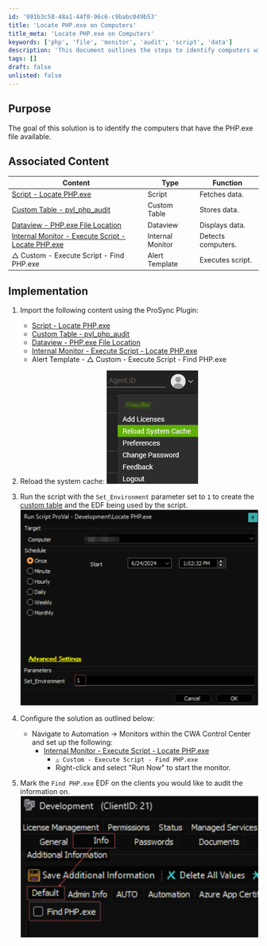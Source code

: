 ```yaml
---
id: '991b3c58-48a1-44f0-96c6-c9babc049b53'
title: 'Locate PHP.exe on Computers'
title_meta: 'Locate PHP.exe on Computers'
keywords: ['php', 'file', 'monitor', 'audit', 'script', 'data']
description: 'This document outlines the steps to identify computers with the PHP.exe file available, including associated scripts and monitors for effective auditing and data management.'
tags: []
draft: false
unlisted: false
---
```


## Purpose

The goal of this solution is to identify the computers that have the PHP.exe file available.

## Associated Content

| Content                                                                 | Type           | Function        |
|-------------------------------------------------------------------------|----------------|-----------------|
| [Script - Locate PHP.exe](<../cwa/scripts/Locate PHP.exe.md>)         | Script         | Fetches data.   |
| [Custom Table - pvl_php_audit](<../cwa/tables/pvl_php_audit.md>)     | Custom Table   | Stores data.    |
| [Dataview - PHP.exe File Location](<../cwa/dataviews/PHP.exe File Location.md>) | Dataview       | Displays data.  |
| [Internal Monitor - Execute Script - Locate PHP.exe](<../cwa/monitors/Execute Script - Locate PHP.exe.md>) | Internal Monitor | Detects computers. |
| △ Custom - Execute Script - Find PHP.exe                                  | Alert Template | Executes script. |

## Implementation

1. Import the following content using the ProSync Plugin:
   - [Script - Locate PHP.exe](<../cwa/scripts/Locate PHP.exe.md>)
   - [Custom Table - pvl_php_audit](<../cwa/tables/pvl_php_audit.md>)
   - [Dataview - PHP.exe File Location](<../cwa/dataviews/PHP.exe File Location.md>)
   - [Internal Monitor - Execute Script - Locate PHP.exe](<../cwa/monitors/Execute Script - Locate PHP.exe.md>)
   - Alert Template - △ Custom - Execute Script - Find PHP.exe

2. Reload the system cache:
   ![Reload Cache](../../static/img/Locate-PHP/image_1.png)

3. Run the script with the `Set_Environment` parameter set to `1` to create the [custom table](<../cwa/tables/pvl_php_audit.md>) and the EDF being used by the script.
   ![Run Script](../../static/img/Locate-PHP/image_2.png)

4. Configure the solution as outlined below:
   - Navigate to Automation → Monitors within the CWA Control Center and set up the following:
     - [Internal Monitor - Execute Script - Locate PHP.exe](<../cwa/monitors/Execute Script - Locate PHP.exe.md>)
       - `△ Custom - Execute Script - Find PHP.exe`
       - Right-click and select "Run Now" to start the monitor.

5. Mark the `Find PHP.exe` EDF on the clients you would like to audit the information on.
   ![Mark EDF](../../static/img/Locate-PHP/image_3.png)

